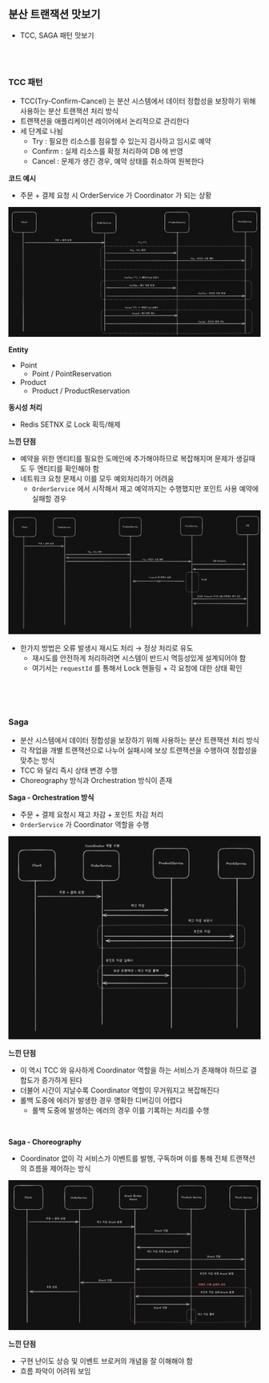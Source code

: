 ## 분산 트랜잭션 맛보기

- TCC, SAGA 패턴 맛보기

</br>
</br>

### TCC 패턴

- TCC(Try-Confirm-Cancel) 는 분산 시스템에서 데이터 정합성을 보장하기 위해 사용하는 분산 트랜잭션 처리 방식
- 트랜잭션을 애플리케이션 레이어에서 논리적으로 관리한다
- 세 단계로 나뉨
  - Try : 필요한 리소스를 점유할 수 있는지 검사하고 임시로 예약
  - Confirm : 실제 리소스를 확정 처리하여 DB 에 반영
  - Cancel : 문제가 생긴 경우, 예약 상태를 취소하여 원복한다

**코드 예시**

- 주문 + 결제 요청 시 OrderService 가 Coordinator 가 되는 상황

![order_service_tcc](./imgs/order_service_tcc.png)

**Entity**

- Point
  - Point / PointReservation
- Product
  - Product / ProductReservation

**동시성 처리**

- Redis SETNX 로 Lock 획득/해제

**느낀 단점**

- 예약을 위한 엔티티를 필요한 도메인에 추가해야하므로 복잡해지며 문제가 생길때도 두 엔티티를 확인해야 함
- 네트워크 요청 문제시 이를 모두 예외처리하기 어려움
  - `OrderService` 에서 시작해서 재고 예약까지는 수행했지만 포인트 사용 예약에 실패할 경우

![timeout_error](./imgs/timeout_error.png)

- 한가지 방법은 오류 발생시 재시도 처리 → 정상 처리로 유도
  - 재시도를 안전하게 처리하려면 시스템이 반드시 멱등성있게 설계되어야 함
  - 여기서는 `requestId` 를 통해서 Lock 핸들링 + 각 요청에 대한 상태 확인

</br>
</br>
</br>

### Saga

- 분산 시스템에서 데이터 정합성을 보장하기 위해 사용하는 분산 트랜잭션 처리 방식
- 각 작업을 개별 트랜잭션으로 나누어 실패시에 보상 트랜잭션을 수행하여 정합성을 맞추는 방식
- TCC 와 달리 즉시 상태 변경 수행
- Choreography 방식과 Orchestration 방식이 존재

**Saga - Orchestration 방식**

- 주문 + 결제 요청시 재고 차감 + 포인트 차감 처리
- `OrderService` 가 Coordinator 역할을 수행

![orchestration](./imgs/och.png)

**느낀 단점**

- 이 역시 TCC 와 유사하게 Coordinator 역할을 하는 서비스가 존재해야 하므로 결합도가 증가하게 된다
- 더불어 시간이 지날수록 Coordinator 역할이 무거워지고 복잡해진다
- 롤백 도중에 에러가 발생한 경우 명확한 디버깅이 어렵다
  - 롤백 도중에 발생하는 에러의 경우 이를 기록하는 처리를 수행

</br>

**Saga - Choreography**

- Coordinator 없이 각 서비스가 이벤트를 발행, 구독하며 이를 통해 전체 트랜잭션의 흐름을 제어하는 방식

![choreography](./imgs/choreography.png)

**느낀 단점**

- 구현 난이도 상승 및 이벤트 브로커의 개념을 잘 이해해야 함
- 흐름 파악이 어려워 보임
